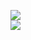 [![](https://img.shields.io/badge/Made%20With-Github%20Spray-lightgrey.svg?style=for-the-badge&logo=github)](https://github.com/Annihil/github-spray#12493)  
[![](https://i.imgur.com/2DrTn0Z.gif)](https://github.com/Annihil/github-spray)